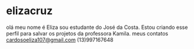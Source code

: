 # elizacruz
olá meu nome é Eliza 
sou estudante do José da Costa.
Estou criando esse perfil para salvar os projetos da professora Kamila.
meus contatos
cardosoeliza107@gmail.com
(13)997167648



